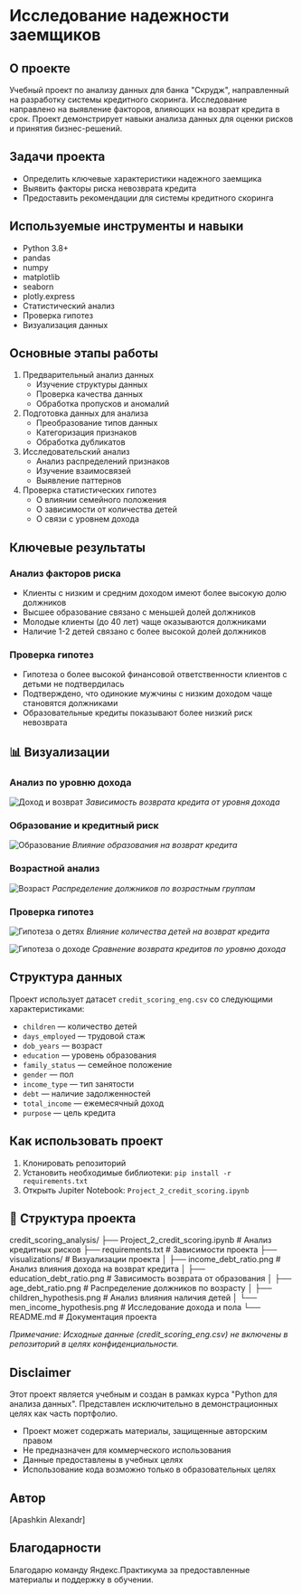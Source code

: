 # Исследование надежности заемщиков

## О проекте
Учебный проект по анализу данных для банка "Скрудж", направленный на разработку системы кредитного скоринга. Исследование направлено на выявление факторов, влияющих на возврат кредита в срок. Проект демонстрирует навыки анализа данных для оценки рисков и принятия бизнес-решений.

## Задачи проекта
- Определить ключевые характеристики надежного заемщика
- Выявить факторы риска невозврата кредита
- Предоставить рекомендации для системы кредитного скоринга

## Используемые инструменты и навыки
- Python 3.8+
- pandas
- numpy
- matplotlib
- seaborn
- plotly.express
- Статистический анализ
- Проверка гипотез
- Визуализация данных

## Основные этапы работы
1. Предварительный анализ данных
   - Изучение структуры данных
   - Проверка качества данных
   - Обработка пропусков и аномалий
2. Подготовка данных для анализа
   - Преобразование типов данных
   - Категоризация признаков
   - Обработка дубликатов
3. Исследовательский анализ
   - Анализ распределений признаков
   - Изучение взаимосвязей
   - Выявление паттернов
4. Проверка статистических гипотез
   - О влиянии семейного положения
   - О зависимости от количества детей
   - О связи с уровнем дохода

## Ключевые результаты

### Анализ факторов риска
- Клиенты с низким и средним доходом имеют более высокую долю должников
- Высшее образование связано с меньшей долей должников
- Молодые клиенты (до 40 лет) чаще оказываются должниками
- Наличие 1-2 детей связано с более высокой долей должников

### Проверка гипотез
- Гипотеза о более высокой финансовой ответственности клиентов с детьми не подтвердилась
- Подтверждено, что одинокие мужчины с низким доходом чаще становятся должниками
- Образовательные кредиты показывают более низкий риск невозврата

## 📊 Визуализации

### Анализ по уровню дохода
![Доход и возврат](visualizations/income_debt_ratio.png)
*Зависимость возврата кредита от уровня дохода*

### Образование и кредитный риск
![Образование](visualizations/education_debt_ratio.png)
*Влияние образования на возврат кредита*

### Возрастной анализ
![Возраст](visualizations/age_debt_ratio.png)
*Распределение должников по возрастным группам*

### Проверка гипотез
![Гипотеза о детях](visualizations/children_hypothesis.png)
*Влияние количества детей на возврат кредита*

![Гипотеза о доходе](visualizations/men_income_hypothesis.png)
*Сравнение возврата кредитов по уровню дохода*

## Структура данных
Проект использует датасет `credit_scoring_eng.csv` со следующими характеристиками:
- `children` — количество детей
- `days_employed` — трудовой стаж
- `dob_years` — возраст
- `education` — уровень образования
- `family_status` — семейное положение
- `gender` — пол
- `income_type` — тип занятости
- `debt` — наличие задолженностей
- `total_income` — ежемесячный доход
- `purpose` — цель кредита

## Как использовать проект
1. Клонировать репозиторий
2. Установить необходимые библиотеки: `pip install -r requirements.txt`
3. Открыть Jupiter Notebook: `Project_2_credit_scoring.ipynb`

## 📝 Структура проекта

credit_scoring_analysis/
├── Project_2_credit_scoring.ipynb   # Анализ кредитных рисков
├── requirements.txt                 # Зависимости проекта
├── visualizations/                  # Визуализации проекта
│   ├── income_debt_ratio.png       # Анализ влияния дохода на возврат кредита
│   ├── education_debt_ratio.png    # Зависимость возврата от образования
│   ├── age_debt_ratio.png          # Распределение должников по возрасту
│   ├── children_hypothesis.png     # Анализ влияния наличия детей
│   └── men_income_hypothesis.png   # Исследование дохода и пола
└── README.md                       # Документация проекта

*Примечание: Исходные данные (credit_scoring_eng.csv) не включены в репозиторий в целях конфиденциальности.*

## Disclaimer
Этот проект является учебным и создан в рамках курса "Python для анализа данных". Представлен исключительно в демонстрационных целях как часть портфолио. 

- Проект может содержать материалы, защищенные авторским правом
- Не предназначен для коммерческого использования
- Данные предоставлены в учебных целях
- Использование кода возможно только в образовательных целях

## Автор
[Apashkin Alexandr]

## Благодарности
Благодарю команду Яндекс.Практикума за предоставленные материалы и поддержку в обучении.
